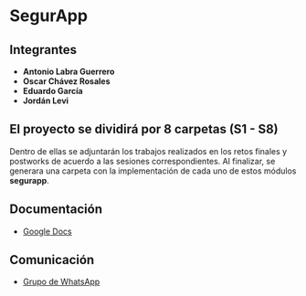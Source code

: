 # SegurApp

## Integrantes
- **Antonio Labra Guerrero**
- **Oscar Chávez Rosales** 
- **Eduardo García** 
- **Jordán Levi** 

## El proyecto se dividirá por 8 carpetas (S1 - S8)

Dentro de ellas se adjuntarán los trabajos realizados en los retos finales y postworks de acuerdo a las sesiones correspondientes. Al finalizar, se generara una carpeta con la implementación de cada uno de estos módulos **segurapp**.

## Documentación 
- [Google Docs](https://docs.google.com/document/d/1Dh4REvjYTIduFuP_iocZtt64U3SCtYdfj9eqPi59PZ0/edit#) 

## Comunicación
- [Grupo de WhatsApp](https://chat.whatsapp.com/KqiYj3A7bbjL80JGnsgCgr) 
